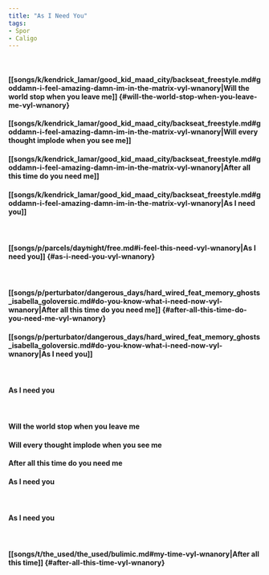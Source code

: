 ```yaml
---
title: "As I Need You"
tags:
- Spor
- Caligo
---
```

&nbsp;
#### [[songs/k/kendrick_lamar/good_kid_maad_city/backseat_freestyle.md#goddamn-i-feel-amazing-damn-im-in-the-matrix-vyl-wnanory|Will the world stop when you leave me]] {#will-the-world-stop-when-you-leave-me-vyl-wnanory}
#### [[songs/k/kendrick_lamar/good_kid_maad_city/backseat_freestyle.md#goddamn-i-feel-amazing-damn-im-in-the-matrix-vyl-wnanory|Will every thought implode when you see me]]
#### [[songs/k/kendrick_lamar/good_kid_maad_city/backseat_freestyle.md#goddamn-i-feel-amazing-damn-im-in-the-matrix-vyl-wnanory|After all this time do you need me]]
#### [[songs/k/kendrick_lamar/good_kid_maad_city/backseat_freestyle.md#goddamn-i-feel-amazing-damn-im-in-the-matrix-vyl-wnanory|As I need you]]
&nbsp;
#### [[songs/p/parcels/day∕night/free.md#i-feel-this-need-vyl-wnanory|As I need you]] {#as-i-need-you-vyl-wnanory}
&nbsp;
#### [[songs/p/perturbator/dangerous_days/hard_wired_feat_memory_ghosts_isabella_goloversic.md#do-you-know-what-i-need-now-vyl-wnanory|After all this time do you need me]] {#after-all-this-time-do-you-need-me-vyl-wnanory}
#### [[songs/p/perturbator/dangerous_days/hard_wired_feat_memory_ghosts_isabella_goloversic.md#do-you-know-what-i-need-now-vyl-wnanory|As I need you]]
&nbsp;
#### As I need you
&nbsp;
#### Will the world stop when you leave me
#### Will every thought implode when you see me
#### After all this time do you need me
#### As I need you
&nbsp;
#### As I need you
&nbsp;
#### [[songs/t/the_used/the_used/bulimic.md#my-time-vyl-wnanory|After all this time]] {#after-all-this-time-vyl-wnanory}
